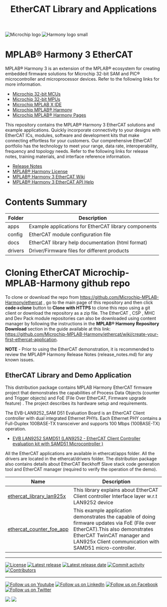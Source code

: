 ﻿---
title: EtherCAT Library and Applications
has_children: true
has_toc: false
nav_order: 1
---

![Microchip logo](https://raw.githubusercontent.com/wiki/Microchip-MPLAB-Harmony/Microchip-MPLAB-Harmony.github.io/images/microchip_logo.png)
![Harmony logo small](https://raw.githubusercontent.com/wiki/Microchip-MPLAB-Harmony/Microchip-MPLAB-Harmony.github.io/images/microchip_mplab_harmony_logo_small.png)

# MPLAB® Harmony 3 EtherCAT

MPLAB® Harmony 3 is an extension of the MPLAB® ecosystem for creating
embedded firmware solutions for Microchip 32-bit SAM and PIC® microcontroller
and microprocessor devices.  Refer to the following links for more information.

- [Microchip 32-bit MCUs](https://www.microchip.com/design-centers/32-bit)
- [Microchip 32-bit MPUs](https://www.microchip.com/design-centers/32-bit-mpus)
- [Microchip MPLAB X IDE](https://www.microchip.com/mplab/mplab-x-ide)
- [Microchip MPLAB® Harmony](https://www.microchip.com/mplab/mplab-harmony)
- [Microchip MPLAB® Harmony Pages](https://microchip-mplab-harmony.github.io/)

This repository contains the MPLAB® Harmony 3 EtherCAT solutions and example applications.
Quickly incorporate connectivity to your designs with EtherCAT ICs, modules,
software and development kits that make connecting effortless for your customers.
Our comprehensive EtherCAT portfolio has the technology to meet your range,
data rate, interoperability, frequency and topology needs. Refer to
the following links for release notes, training materials, and interface
reference information.

- [Release Notes](./release_notes.md)
- [MPLAB® Harmony License](mplab_harmony_license.md)
- [MPLAB® Harmony 3 EtherCAT Wiki](https://github.com/Microchip-MPLAB-Harmony/EtherCAT/wiki)
- [MPLAB® Harmony 3 EtherCAT API Help](https://microchip-mplab-harmony.github.io/EtherCAT)

# Contents Summary

| Folder     | Description                                               |
| ---        | ---                                                       |
| apps       | Example applications for EtherCAT library components      |
| config     | EtherCAT module configuration file                        |
| docs 	     | EtherCAT library help documentation (html format)         |
| drivers    | Driver/Firmware files for different products              |

# Cloning EtherCAT Microchip-MPLAB-Harmony github repo

To clone or download the repo from https://github.com/Microchip-MPLAB-Harmony/ethercat , go to the main page of this repository and then click **code->clone** button to **Clone with HTTPS** to clone this repo using a git client or download the repository as a zip file. The EtherCAT , CSP , MHC and Dev Pack module repositories can also be downloaded using content manager by following the instructions in the **MPLAB® Harmony Repository Download** section in the guide available at this link: https://github.com/Microchip-MPLAB-Harmony/ethercat/wiki/create-your-first-ethercat-application.

**NOTE** - Prior to using the EtherCAT demonstration, it is recommended to review the MPLAB® Harmony Release Notes (release_notes.md) for any known issues.

## EtherCAT Library and Demo Application

This distribution package contains MPLAB Harmony EtherCAT firmware project that demonstrates the capabilities of Process Data Objects (counter and Trigger objects) and FoE (File Over EtherCAT, Firmware upgrade feature) . The project describes its hardware setup and requirements.

The EVB-LAN9252_SAM D51 Evaluation Board is an EtherCAT Client controller with dual integrated Ethernet PHYs. Each Ethernet PHY contains a Full-Duplex 100BASE-TX transceiver and supports 100 Mbps (100BASE-TX) operation.

 * [EVB LAN9252 SAMD51 (LAN9252 - EtherCAT Client Controller evaluation kit with SAMD51 Microcontroller )](https://www.microchip.com/DevelopmentTools/ProductDetails/PartNO/EV44C93A#:~:text=EVB%2DLAN9252%2DD51%20allows%20engineers,within%20the%20Microchip%20Harmony%20Framework)

All the EtherCAT applications are available in ethercat/apps folder.
All the drivers are located in the ethercat/drivers folder.
The distribution package also contains details about EtherCAT Beckhoff Slave stack code generation tool and EtherCAT manager (required to verify the operation of the demo).

| Name      | Description  |
| --------  | -----------  |
| [ethercat_library_lan925x](driver/readme.md) | This library explains about EtherCAT Client controller Interface layer w.r.t LAN9252 device |
| [ethercat_counter_foe_app](apps/ethercat_counter_foe_app/readme.md)| This example application demonstrates the capable of doing firmware updates via FoE (File over EtherCAT).This also demonstrates  EtherCAT TwinCAT manager and  LAN925x Client communication with SAMD51 micro-controller. |



____

[![License](https://img.shields.io/badge/license-Harmony%20license-orange.svg)](https://github.com/Microchip-MPLAB-Harmony/ethercat/blob/master/mplab_harmony_license.md)
[![Latest release](https://img.shields.io/github/release/Microchip-MPLAB-Harmony/ethercat.svg)](https://github.com/Microchip-MPLAB-Harmony/ethercat/releases/latest)
[![Latest release date](https://img.shields.io/github/release-date/Microchip-MPLAB-Harmony/ethercat.svg)](https://github.com/Microchip-MPLAB-Harmony/ethercat/releases/latest)
[![Commit activity](https://img.shields.io/github/commit-activity/y/Microchip-MPLAB-Harmony/ethercat.svg)](https://github.com/Microchip-MPLAB-Harmony/ethercat/graphs/commit-activity)
[![Contributors](https://img.shields.io/github/contributors-anon/Microchip-MPLAB-Harmony/ethercat.svg)]()

____

[![Follow us on Youtube](https://img.shields.io/badge/Youtube-Follow%20us%20on%20Youtube-red.svg)](https://www.youtube.com/user/MicrochipTechnology)
[![Follow us on LinkedIn](https://img.shields.io/badge/LinkedIn-Follow%20us%20on%20LinkedIn-blue.svg)](https://www.linkedin.com/company/microchip-technology)
[![Follow us on Facebook](https://img.shields.io/badge/Facebook-Follow%20us%20on%20Facebook-blue.svg)](https://www.facebook.com/microchiptechnology/)
[![Follow us on Twitter](https://img.shields.io/twitter/follow/MicrochipTech.svg?style=social)](https://twitter.com/MicrochipTech)

[![](https://img.shields.io/github/stars/Microchip-MPLAB-Harmony/ethercat.svg?style=social)]()
[![](https://img.shields.io/github/watchers/Microchip-MPLAB-Harmony/ethercat.svg?style=social)]()
